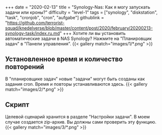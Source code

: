 +++
date = "2020-02-13"
title = "Synology-Nas: Как я могу запускать задачи или кроны?"
difficulty = "level-1"
tags = ["synology", "diskstation", "task", "cronjob", "cron", "aufgabe"]
githublink = "https://github.com/terrorist-squad/knedelverse/blob/master/content/post/2020/february/20200213-synology-task/index.ru.md"
+++
Хотите ли вы установить автоматические задачи в NAS Synology? Нажмите на "Планировщик задач" в "Панели управления".
{{< gallery match="images/1/*.png" >}}

## Установленное время и количество повторений
В "планировщике задач" новые "задачи" могут быть созданы как задания cron. Время и повторы устанавливаются здесь.
{{< gallery match="images/2/*.png" >}}

## Скрипт
Целевой сценарий хранится в разделе "Настройки задачи". В моем случае создается zip-архив. Вы должны сами проверить эту функцию.
{{< gallery match="images/3/*.png" >}}
